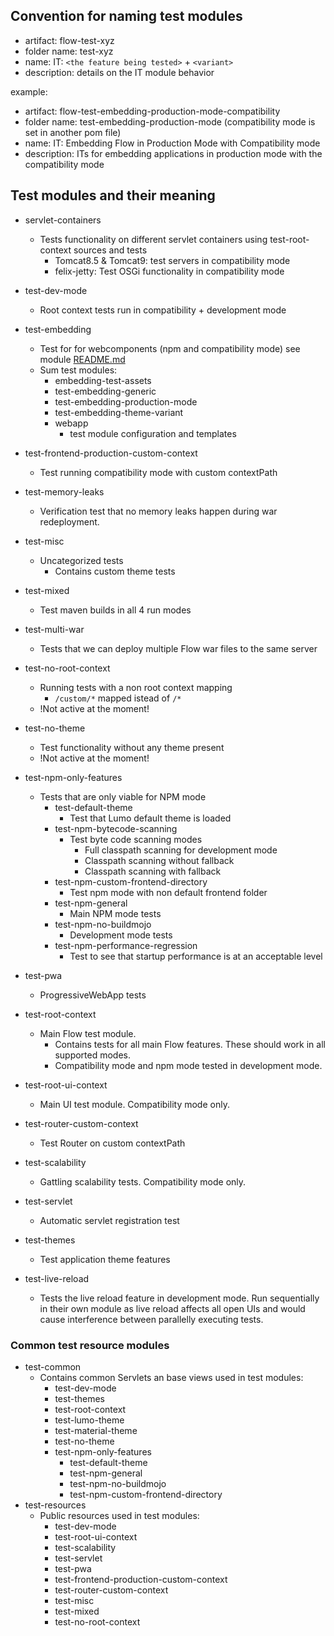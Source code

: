 ## Convention for naming test modules

* artifact: flow-test-xyz
* folder name: test-xyz
* name: IT: `<the feature being tested>` + `<variant>`
* description: details on the IT module behavior

example:
* artifact: flow-test-embedding-production-mode-compatibility
* folder name: test-embedding-production-mode
  (compatibility mode is set in another pom file)
* name: IT: Embedding Flow in Production Mode with Compatibility mode
* description: ITs for embedding applications in production mode with the compatibility mode 

## Test modules and their meaning

* servlet-containers
  * Tests functionality on different servlet containers using test-root-context sources and tests
    * Tomcat8.5 & Tomcat9: test servers in compatibility mode
    * felix-jetty: Test OSGi functionality in compatibility mode

* test-dev-mode
  * Root context tests run in compatibility + development mode
* test-embedding
  * Test for for webcomponents (npm and compatibility mode) see module [README.md](test-embedding/README.md)
  * Sum test modules:
    * embedding-test-assets
    * test-embedding-generic
    * test-embedding-production-mode
    * test-embedding-theme-variant
    * webapp
      * test module configuration and templates
* test-frontend-production-custom-context
  * Test running compatibility mode with custom contextPath
* test-memory-leaks
  * Verification test that no memory leaks happen during war redeployment.
* test-misc
  * Uncategorized tests
    * Contains custom theme tests
* test-mixed
  * Test maven builds in all 4 run modes
* test-multi-war
  * Tests that we can deploy multiple Flow war files to the same server
* test-no-root-context
  * Running tests with a non root context mapping
    * `/custom/*` mapped istead of `/*`
  * !Not active at the moment!
* test-no-theme
  * Test functionality without any theme present
  * !Not active at the moment!
* test-npm-only-features
  * Tests that are only viable for NPM mode
    * test-default-theme
      * Test that Lumo default theme is loaded
    * test-npm-bytecode-scanning
      * Test byte code scanning modes
        * Full classpath scanning for development mode
        * Classpath scanning without fallback
        * Classpath scanning with fallback
    * test-npm-custom-frontend-directory
      * Test npm mode with non default frontend folder
    * test-npm-general
      * Main NPM mode tests
    * test-npm-no-buildmojo
      * Development mode tests
    * test-npm-performance-regression
      * Test to see that startup performance is at an acceptable level
* test-pwa
  * ProgressiveWebApp tests
* test-root-context
  * Main Flow test module. 
    * Contains tests for all main Flow features. These should work in all supported modes.
    * Compatibility mode and npm mode tested in development mode.
* test-root-ui-context
  * Main UI test module. Compatibility mode only. 
* test-router-custom-context
  * Test Router on custom contextPath
* test-scalability
  * Gattling scalability tests. Compatibility mode only. 
* test-servlet
  * Automatic servlet registration test
* test-themes
  * Test application theme features
* test-live-reload
  * Tests the live reload feature in development mode. Run sequentially in their own
    module as live reload affects all open UIs and would cause interference between 
    parallelly executing tests.

### Common test resource modules

* test-common
  * Contains common Servlets an base views used in test modules:
    * test-dev-mode
    * test-themes
    * test-root-context
    * test-lumo-theme
    * test-material-theme
    * test-no-theme
    * test-npm-only-features
      * test-default-theme
      * test-npm-general
      * test-npm-no-buildmojo
      * test-npm-custom-frontend-directory
* test-resources 
  * Public resources used in test modules: 
    * test-dev-mode
    * test-root-ui-context
    * test-scalability
    * test-servlet
    * test-pwa
    * test-frontend-production-custom-context
    * test-router-custom-context
    * test-misc
    * test-mixed
    * test-no-root-context
